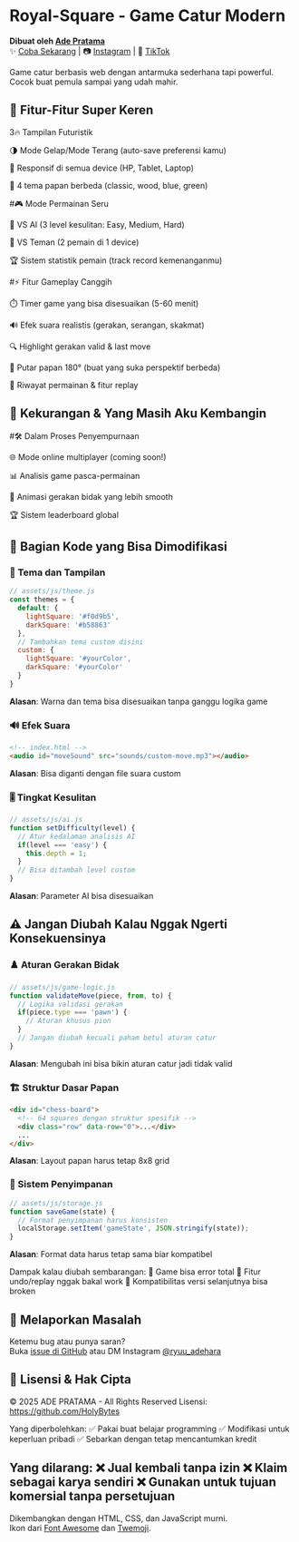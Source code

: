 # Royal-Square - Game Catur Modern

**Dibuat oleh [Ade Pratama](https://github.com/HolyBytes)**  
✨ [Coba Sekarang](https://holybytes.github.io/Royal-Square/) | 📷 [Instagram](https://instagram.com/ryuu_adehara) | 🎵 [TikTok](https://tiktok.com/@anindya_lover12)

Game catur berbasis web dengan antarmuka sederhana tapi powerful. Cocok buat pemula sampai yang udah mahir.

## 🌟 Fitur-Fitur Super Keren
3🔥 Tampilan Futuristik

🌗 Mode Gelap/Mode Terang (auto-save preferensi kamu)

📱 Responsif di semua device (HP, Tablet, Laptop)

🎨 4 tema papan berbeda (classic, wood, blue, green)

#🎮 Mode Permainan Seru

🤖 VS AI (3 level kesulitan: Easy, Medium, Hard)

👥 VS Teman (2 pemain di 1 device)

🏆 Sistem statistik pemain (track record kemenanganmu)

#⚡ Fitur Gameplay Canggih

⏱️ Timer game yang bisa disesuaikan (5-60 menit)

🔊 Efek suara realistis (gerakan, serangan, skakmat)

🔍 Highlight gerakan valid & last move

🔄 Putar papan 180° (buat yang suka perspektif berbeda)

📜 Riwayat permainan & fitur replay


## 🚧 Kekurangan & Yang Masih Aku Kembangin
#🛠️ Dalam Proses Penyempurnaan

🌐 Mode online multiplayer (coming soon!)

📊 Analisis game pasca-permainan

🎥 Animasi gerakan bidak yang lebih smooth

🏆 Sistem leaderboard global



## 🔧 Bagian Kode yang Bisa Dimodifikasi


### 🎨 Tema dan Tampilan
```javascript
// assets/js/theme.js
const themes = {
  default: {
    lightSquare: '#f0d9b5',
    darkSquare: '#b58863'
  },
  // Tambahkan tema custom disini
  custom: {
    lightSquare: '#yourColor',
    darkSquare: '#yourColor' 
  }
}
```
**Alasan**: Warna dan tema bisa disesuaikan tanpa ganggu logika game

### 🔊 Efek Suara
```html
<!-- index.html -->
<audio id="moveSound" src="sounds/custom-move.mp3"></audio>
```
**Alasan**: Bisa diganti dengan file suara custom

### 🎚️ Tingkat Kesulitan
```javascript
// assets/js/ai.js
function setDifficulty(level) {
  // Atur kedalaman analisis AI
  if(level === 'easy') {
    this.depth = 1;
  }
  // Bisa ditambah level custom
}
```
**Alasan**: Parameter AI bisa disesuaikan

## ⚠️ Jangan Diubah Kalau Nggak Ngerti Konsekuensinya

### ♟️ Aturan Gerakan Bidak
```javascript
// assets/js/game-logic.js
function validateMove(piece, from, to) {
  // Logika validasi gerakan
  if(piece.type === 'pawn') {
    // Aturan khusus pion
  }
  // Jangan diubah kecuali paham betul aturan catur
}
```
**Alasan**: Mengubah ini bisa bikin aturan catur jadi tidak valid

### 🏗️ Struktur Dasar Papan
```html
<div id="chess-board">
  <!-- 64 squares dengan struktur spesifik -->
  <div class="row" data-row="0">...</div>
  ...
</div>
```
**Alasan**: Layout papan harus tetap 8x8 grid

### 💾 Sistem Penyimpanan
```javascript
// assets/js/storage.js
function saveGame(state) {
  // Format penyimpanan harus konsisten
  localStorage.setItem('gameState', JSON.stringify(state));
}
```
**Alasan**: Format data harus tetap sama biar kompatibel

Dampak kalau diubah sembarangan:
🛑 Game bisa error total
🛑 Fitur undo/replay nggak bakal work
🛑 Kompatibilitas versi selanjutnya bisa broken

## 🐛 Melaporkan Masalah

Ketemu bug atau punya saran?  
Buka [issue di GitHub](https://github.com/HolyBytes/Royal-Square/issues) atau DM Instagram [@ryuu_adehara](https://instagram.com/ryuu_adehara)

## 📜 Lisensi & Hak Cipta
© 2025 ADE PRATAMA - All Rights Reserved
Lisensi: https://github.com/HolyBytes

Yang diperbolehkan:
✅ Pakai buat belajar programming
✅ Modifikasi untuk keperluan pribadi
✅ Sebarkan dengan tetap mencantumkan kredit

Yang dilarang:
❌ Jual kembali tanpa izin
❌ Klaim sebagai karya sendiri
❌ Gunakan untuk tujuan komersial tanpa persetujuan
---

Dikembangkan dengan HTML, CSS, dan JavaScript murni.  
Ikon dari [Font Awesome](https://fontawesome.com) dan [Twemoji](https://twemoji.twitter.com).
